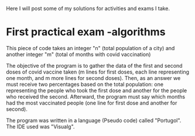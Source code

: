 Here I will post some of my solutions for activities and exams I take.

# First practical exam -algorithms

This piece of code takes an integer "n" (total population of a city) and another integer "m" (total of months with covid vaccination)

The objective of the program is to gather the data of the first and second doses of covid vaccine taken (m lines for first doses, each line representing one month, and m more lines for second doses). Then, as an answer we must receive two percentages based on the total population: one representing the people who took the first dose and another for the people who received the second. Afterward, the program must say which months had the most vaccinated people (one line for first dose and another for second). 

The program was written in a language (Pseudo code) called "Portugol". The IDE used was "Visualg".
